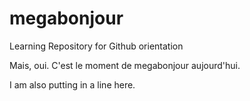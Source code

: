 # megabonjour
Learning Repository for Github orientation

Mais, oui. C'est le moment de megabonjour aujourd'hui.

I am also putting in a line here.
